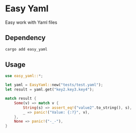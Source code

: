 # Easy Yaml

Easy work with Yaml files

## Dependency

```bash
cargo add easy_yaml
```

## Usage

```rust
use easy_yaml::*;

let yaml = EasyYaml::new("tests/test.yaml");
let result = yaml.get("key2.key3.key4");

match result {
    Some(v) => match v {
        String(s) => assert_eq!("value2".to_string(), s),
        _ => panic!("Value: {:?}", v),
    },
    None => panic!("-_-"),
}
```
